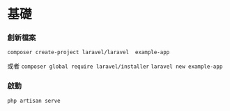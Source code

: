 #  基礎

### 創新檔案

`composer create-project laravel/laravel  example-app`

或者
`composer global require laravel/installer`
`laravel new example-app`

### 啟動
`php artisan serve`
